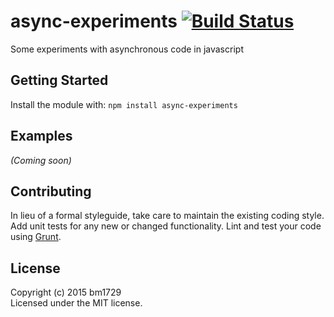 # async-experiments [![Build Status](https://secure.travis-ci.org/bm1729/async-experiments.png?branch=master)](http://travis-ci.org/bm1729/async-experiments)

Some experiments with asynchronous code in javascript

## Getting Started
Install the module with: `npm install async-experiments`

## Examples
_(Coming soon)_

## Contributing
In lieu of a formal styleguide, take care to maintain the existing coding style. Add unit tests for any new or changed functionality. Lint and test your code using [Grunt](http://gruntjs.com/).

## License
Copyright (c) 2015 bm1729  
Licensed under the MIT license.
